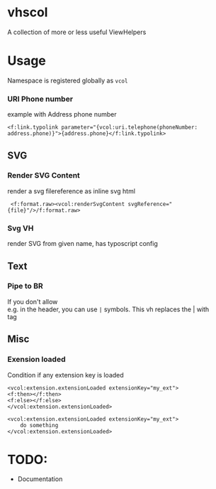 # vhscol
A collection of more or less useful ViewHelpers

# Usage
Namespace is registered globally as `vcol`

### URI Phone number
example with Address phone number
```
<f:link.typolink parameter="{vcol:uri.telephone(phoneNumber: address.phone)}">{address.phone}</f:link.typolink>
```

## SVG
### Render SVG Content
render a svg filereference as inline svg html
```
 <f:format.raw><vcol:renderSvgContent svgReference="{file}"/>/f:format.raw>
```

### Svg VH
render SVG from given name, has typoscript config

## Text
### Pipe to BR
If you don't allow <br> e.g. in the header, you can use `|` symbols. This vh replaces the | with <br> tag

## Misc
### Exension loaded
Condition if any extension key is loaded
```
<vcol:extension.extensionLoaded extensionKey="my_ext">
<f:then></f:then>
<f:else></f:else>
</vcol:extension.extensionLoaded>

<vcol:extension.extensionLoaded extensionKey="my_ext">
    do something
</vcol:extension.extensionLoaded>
```



# TODO:
- Documentation
